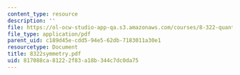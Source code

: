 ```yaml
---
content_type: resource
description: ''
file: https://ol-ocw-studio-app-qa.s3.amazonaws.com/courses/8-322-quantum-theory-ii-spring-2003/817088ca81222f83a18b344c7dc0da75_8322symmetry.pdf
file_type: application/pdf
parent_uid: c189d45e-cdd5-94e5-62db-7183011a30e1
resourcetype: Document
title: 8322symmetry.pdf
uid: 817088ca-8122-2f83-a18b-344c7dc0da75
---
```

